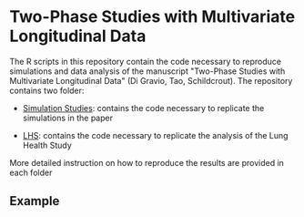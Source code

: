 # Two-Phase Studies with Multivariate Longitudinal Data

The R scripts in this repository contain the code necessary to reproduce simulations and data analysis of the manuscript "Two-Phase Studies with Multivariate Longitudinal Data" (Di Gravio, Tao, Schildcrout). The repository contains two folder:

* [Simulation Studies](https://github.com/ChiaraDG/MultivariateODS_LMM/tree/main/Simulation%20Studies): contains the code necessary to replicate the simulations in the paper

* [LHS](https://github.com/ChiaraDG/MultivariateODS_LMM/tree/main/LHS): contains the code necessary to replicate the analysis of the Lung Health Study

More detailed instruction on how to reproduce the results are provided in each folder

## Example
